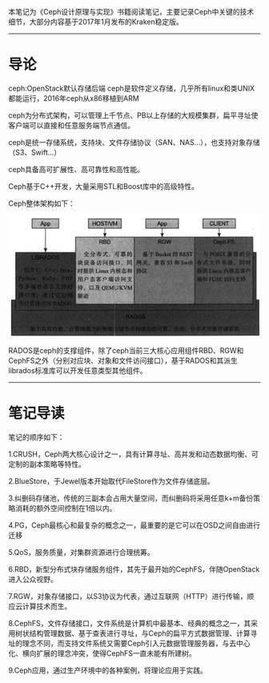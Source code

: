 本笔记为《Ceph设计原理与实现》书籍阅读笔记，主要记录Ceph中关键的技术细节，大部分内容基于2017年1月发布的Kraken稳定版。

---

# 导论
ceph:OpenStack默认存储后端
ceph是软件定义存储，几乎所有linux和类UNIX都能运行，2016年ceph从x86移植到ARM

ceph为分布式架构，可以管理上千节点、PB以上存储的大规模集群，扁平寻址使客户端可以直接和任意服务端节点通信。

ceph是统一存储系统，支持块、文件存储协议（SAN、NAS...），也支持对象存储（S3、Swift...）

ceph具备高可扩展性、高可靠性和高性能。

Ceph基于C++开发，大量采用STL和Boost库中的高级特性。

Ceph整体架构如下：

![](https://raw.githubusercontent.com/HentaiYang/Pics/main/NoteBooks/ceph/1/20241111163437.png)

RADOS是ceph的支撑组件，除了ceph当前三大核心应用组件RBD、RGW和CephFS之外（分别对应块、对象和文件访问接口），基于RADOS和其派生librados标准库可以开发任意类型其他组件。

---

# 笔记导读

笔记的顺序如下：

1.CRUSH，Ceph两大核心设计之一，具有计算寻址、高并发和动态数据均衡、可定制的副本策略等特性。

2.BlueStore，于Jewel版本开始取代FileStore作为文件存储底层。

3.纠删码存储池，传统的三副本会占用大量空间，而纠删码将采用任意k+m备份策略消耗的额外空间控制在1倍以内。

4.PG，Ceph最核心和最复杂的概念之一，最重要的是它可以在OSD之间自由进行迁移

5.QoS，服务质量，对集群资源进行合理统筹。

6.RBD，新型分布式块存储服务组件，其先于最开始的CephFS，伴随OpenStack进入公众视野。

7.RGW，对象存储接口，以S3协议为代表，通过互联网（HTTP）进行传输，顺应云计算技术而生。

8.CephFS，文件存储接口，文件系统是计算机中最基本、经典的概念之一，其采用树状结构管理数据、基于查表进行寻址，与Ceph的扁平方式数据管理、计算寻址的理念不同，而支持文件系统又需要Ceph引入元数据管理服务器，与去中心化、横向扩展的理念冲突，使得CephFS一直未能有所建树。

9.Ceph应用，通过生产环境中的各种案例，将理论应用于实践。
